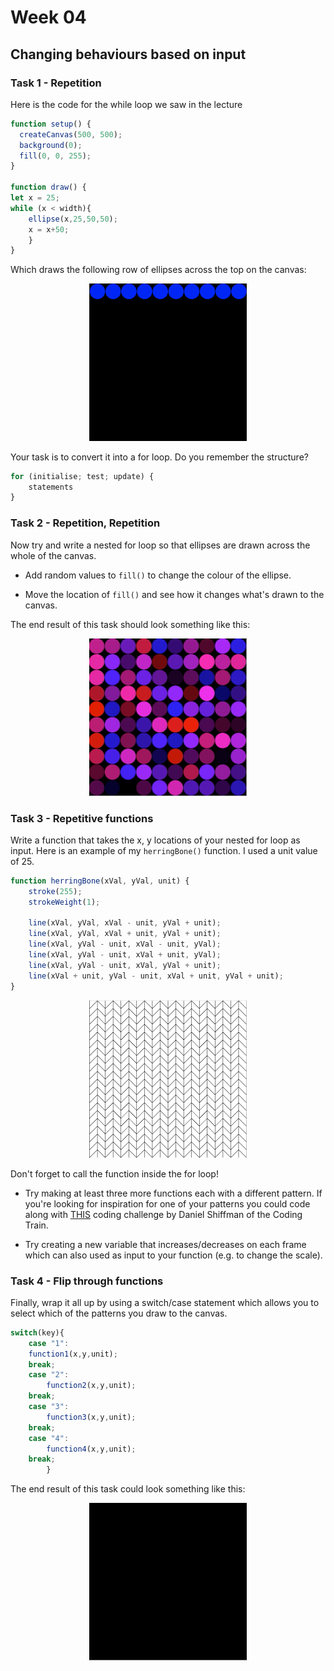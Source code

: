 # Week 04

## Changing behaviours based on input


### Task 1 - Repetition

Here is the code for the while loop we saw in the lecture

```javascript
function setup() {
  createCanvas(500, 500);
  background(0);
  fill(0, 0, 255);
}

function draw() {
let x = 25;
while (x < width){
	ellipse(x,25,50,50);
	x = x+50;
	}
}
```

Which draws the following row of ellipses across the top on the canvas:

<p align="center">
<img src="./images/Task_01.png" alt="Download" width="50%"/>
</p>

Your task is to convert it into a for loop.  Do you remember the structure?

```javascript
for (initialise; test; update) {
    statements
}
```

### Task 2 - Repetition, Repetition

Now try and write a nested for loop so that ellipses are drawn across the whole of the canvas.

* Add random values to ```fill()``` to change the colour of the ellipse.  

* Move the location of ```fill()``` and see how it changes what's drawn to the canvas.

The end result of this task should look something like this:
<p align="center">
<img src="./images/Task_02.gif" alt="Download" width="50%"/>
</p>

### Task 3 - Repetitive functions

Write a function that takes the x, y locations of your nested for loop as input.  Here is an example of my ```herringBone()``` function.  I used a unit value of 25. 

```javascript
function herringBone(xVal, yVal, unit) {
	stroke(255);
	strokeWeight(1);

	line(xVal, yVal, xVal - unit, yVal + unit);
	line(xVal, yVal, xVal + unit, yVal + unit);
	line(xVal, yVal - unit, xVal - unit, yVal);
	line(xVal, yVal - unit, xVal + unit, yVal);
	line(xVal, yVal - unit, xVal, yVal + unit);
	line(xVal + unit, yVal - unit, xVal + unit, yVal + unit);
} 
```

<p align="center">
<img src="./images/Task_03.png" alt="Download" width="50%"/>
</p>

Don't forget to call the function inside the for loop!

* Try making at least three more functions each with a different pattern.  If you're looking for inspiration for one of your patterns you could code along with [THIS](https://www.youtube.com/watch?v=bEyTZ5ZZxZs) coding challenge by Daniel Shiffman of the Coding Train.

* Try creating a new variable that increases/decreases on each frame which can also used as input to your function (e.g. to change the scale).

### Task 4 - Flip through functions

Finally, wrap it all up by using a switch/case statement which allows you to select which of the patterns you draw to the canvas.

```javascript
switch(key){
    case "1": 	
	function1(x,y,unit);
    break;
    case "2": 
    	function2(x,y,unit);
    break;
    case "3": 
    	function3(x,y,unit);
    break;
    case "4": 
    	function4(x,y,unit);
    break;
	    }
```

The end result of this task could look something like this:
<p align="center">
<img src="./images/Task_04.gif" alt="Download" width="50%"/>
</p>
